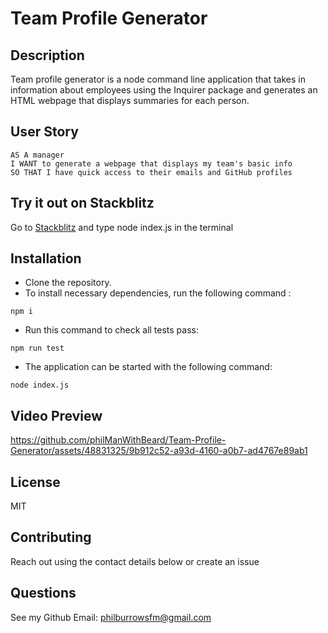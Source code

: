 # Team Profile Generator

## Description

Team profile generator is a node command line application that takes in information about employees using the Inquirer package and generates an HTML webpage that displays summaries for each person.

## User Story

```
AS A manager
I WANT to generate a webpage that displays my team's basic info
SO THAT I have quick access to their emails and GitHub profiles
```

## Try it out on Stackblitz

Go to [Stackblitz](https://stackblitz.com/~/github.com/philManWithBeard/team-profile-generator) and type node index.js in the terminal

## Installation

- Clone the repository.
- To install necessary dependencies, run the following command :

```
npm i
```

- Run this command to check all tests pass:

```
npm run test
```

- The application can be started with the following command:

```
node index.js
```

## Video Preview
https://github.com/philManWithBeard/Team-Profile-Generator/assets/48831325/9b912c52-a93d-4160-a0b7-ad4767e89ab1

## License
MIT

## Contributing
Reach out using the contact details below or create an issue

## Questions
See my Github
Email: philburrowsfm@gmail.com

